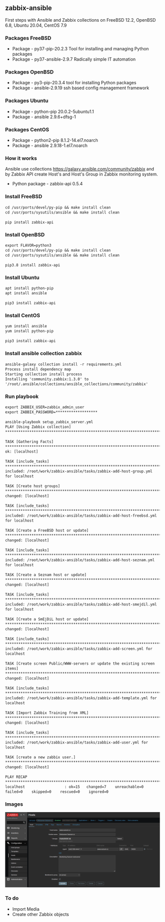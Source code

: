 ## zabbix-ansible

First steps with Ansible and Zabbix collections on FreeBSD 12.2, OpenBSD 6.8, Ubuntu 20.04, CentOS 7.9

### Packages FreeBSD

- Package - py37-pip-20.2.3				Tool for installing and managing Python packages
- Package - py37-ansible-2.9.7		Radically simple IT automation

### Packages OpenBSD

- Package - py3-pip-20.3.4      	tool for installing Python packages
- Package - ansible-2.9.19				ssh based config management framework

### Packages Ubuntu

- Package - python-pip						20.0.2-5ubuntu1.1
- Package - ansible								2.9.6+dfsg-1

### Packages CentOS

- Package - python2-pip						8.1.2-14.el7.noarch
- Package - ansible								2.9.18-1.el7.noarch	

### How it works

Ansible use collections https://galaxy.ansible.com/community/zabbix and by
Zabbix API create Host's and Host's Group in Zabbix monitoring system.

- Python package - zabbix-api 0.5.4

### Install FreeBSD

```console
cd /usr/ports/devel/py-pip && make install clean
cd /usr/ports/sysutils/ansible && make install clean

pip install zabbix-api
```

### Install OpenBSD

```console
export FLAVOR=python3
cd /usr/ports/devel/py-pip && make install clean
cd /usr/ports/sysutils/ansible && make install clean

pip3.8 install zabbix-api
```

### Install Ubuntu

```console
apt install python-pip
apt install ansible

pip3 install zabbix-api
```

### Install CentOS
```console
yum install ansible
yum install python-pip

pip3 install zabbix-api
```

### Install ansible collection zabbix

```console
ansible-galaxy collection install -r requirements.yml
Process install dependency map
Starting collection install process
Installing 'community.zabbix:1.3.0' to '/root/.ansible/collections/ansible_collections/community/zabbix'
```

### Run playbook
```console
export ZABBIX_USER=zabbix_admin_user
export ZABBIX_PASSWORD=*******************

ansible-playbook setup_zabbix_server.yml 
PLAY [Using Zabbix collection] **********************************************************************************************************************************************************

TASK [Gathering Facts] ******************************************************************************************************************************************************************
ok: [localhost]

TASK [include_tasks] ********************************************************************************************************************************************************************
included: /root/work/zabbix-ansible/tasks/zabbix-add-host-group.yml for localhost

TASK [Create host groups] ***************************************************************************************************************************************************************
changed: [localhost]

TASK [include_tasks] ********************************************************************************************************************************************************************
included: /root/work/zabbix-ansible/tasks/zabbix-add-host-freebsd.yml for localhost

TASK [Create a FreeBSD host or update] **************************************************************************************************************************************************
changed: [localhost]

TASK [include_tasks] ********************************************************************************************************************************************************************
included: /root/work/zabbix-ansible/tasks/zabbix-add-host-seznam.yml for localhost

TASK [Create a Seznam host or update] ***************************************************************************************************************************************************
changed: [localhost]

TASK [include_tasks] ********************************************************************************************************************************************************************
included: /root/work/zabbix-ansible/tasks/zabbix-add-host-smejdil.yml for localhost

TASK [Create a SmEjDiL host or update] **************************************************************************************************************************************************
changed: [localhost]

TASK [include_tasks] ********************************************************************************************************************************************************************
included: /root/work/zabbix-ansible/tasks/zabbix-add-screen.yml for localhost

TASK [Create screen Public/WWW-servers or update the existing screen items] *************************************************************************************************************
changed: [localhost]

TASK [include_tasks] ********************************************************************************************************************************************************************
included: /root/work/zabbix-ansible/tasks/zabbix-add-template.yml for localhost

TASK [Import Zabbix Training from XML] **************************************************************************************************************************************************
changed: [localhost]

TASK [include_tasks] ********************************************************************************************************************************************************************
included: /root/work/zabbix-ansible/tasks/zabbix-add-user.yml for localhost

TASK [create a new zabbix user.] ********************************************************************************************************************************************************
changed: [localhost]

PLAY RECAP ******************************************************************************************************************************************************************************
localhost                  : ok=15   changed=7    unreachable=0    failed=0    skipped=0    rescued=0    ignored=0
```

### Images

![Zabbix Host detail](./images/Zabbix-Host-Detail.png)

### To do

- Import Media
- Create other Zabbix objects